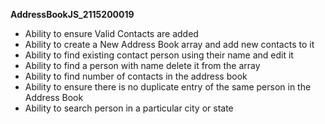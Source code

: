 **AddressBookJS_2115200019** 
- Ability to ensure Valid Contacts are added
- Ability to create a New Address Book array and add new contacts to it
- Ability to find existing contact person using their name and edit it
- Ability to find a person with name delete it from the array
- Ability to find number of contacts in the address book 
- Ability to ensure there is no duplicate entry of the same person in the Address Book
- Ability to search person in a particular city or state 
